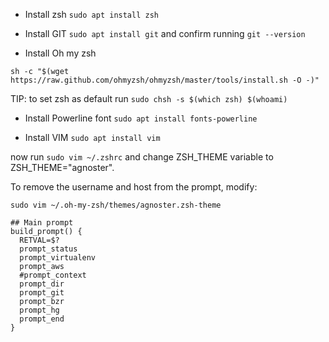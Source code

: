 * Install zsh `sudo apt install zsh`

* Install GIT `sudo apt install git` and confirm running `git --version`

* Install Oh my zsh

`sh -c "$(wget https://raw.github.com/ohmyzsh/ohmyzsh/master/tools/install.sh -O -)"`

TIP: to set zsh as default run `sudo chsh -s $(which zsh) $(whoami)`

* Install Powerline font `sudo apt install fonts-powerline`

* Install VIM `sudo apt install vim`

now run `sudo vim ~/.zshrc` and change ZSH_THEME variable to ZSH_THEME="agnoster".

To remove the username and host from the prompt, modify:

`sudo vim ~/.oh-my-zsh/themes/agnoster.zsh-theme`
```
## Main prompt
build_prompt() {
  RETVAL=$?
  prompt_status
  prompt_virtualenv
  prompt_aws
  #prompt_context
  prompt_dir
  prompt_git
  prompt_bzr
  prompt_hg
  prompt_end
}
```
